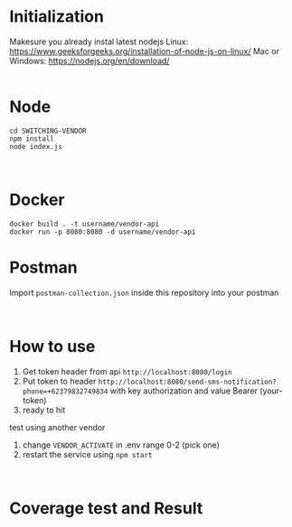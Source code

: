# Initialization

Makesure you already instal latest nodejs
Linux: https://www.geeksforgeeks.org/installation-of-node-js-on-linux/
Mac or Windows: https://nodejs.org/en/download/
<br> <br>

# Node
```
cd SWITCHING-VENDOR
npm install
node index.js 
```
<br>

# Docker
```
docker build . -t username/vendor-api
docker run -p 8080:8080 -d username/vendor-api
```

# Postman
Import `postman-collection.json` inside this repository into your postman

<br>

# How to use
1. Get token header from api `http://localhost:8080/login`
2. Put token to header `http://localhost:8080/send-sms-notification?phone=+62379832749834` with key authorization and value Bearer (your-token)
3. ready to hit

test using another vendor
1. change `VENDOR_ACTIVATE` in .env range 0-2 (pick one)
2. restart the service using `npm start`

<br>

# Coverage test and Result